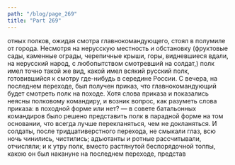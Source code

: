 ```yaml
---
path: "/blog/page_269"
title: "Part 269"
---
```


отных полков, ожидая смотра главнокомандующего, стоял в полумиле от города. Несмотря на нерусскую местность и обстановку (фруктовые сады, каменные ограды, черепичные крыши, горы, видневшиеся вдали, на нерусский народ, с любопытством смотревший на солдат,) полк имел точно такой же вид, какой имел всякий русский полк, готовившийся к смотру где-нибудь в середине России.
С вечера, на последнем переходе, был получен приказ, что главнокомандующий будет смотреть полк на походе. Хотя слова приказа и показались неясны полковому командиру, и возник вопрос, как разуметь слова приказа: в походной форме или нет? — в совете батальонных командиров было решено представить полк в парадной форме на том основании, что всегда лучше перекланяться, чем не докланяться. И солдаты, после тридцативерстного перехода, не смыкали глаз, всю ночь чинились, чистились; адъютанты и ротные рассчитывали, отчисляли; и к утру полк, вместо растянутой беспорядочной толпы, какою он был накануне на последнем переходе, представ
